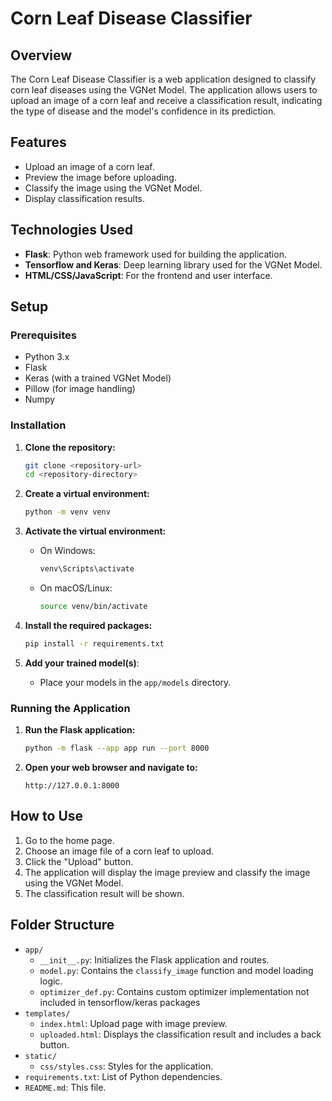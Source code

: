 # Corn Leaf Disease Classifier

## Overview

The Corn Leaf Disease Classifier is a web application designed to classify corn leaf diseases using the VGNet Model. The application allows users to upload an image of a corn leaf and receive a classification result, indicating the type of disease and the model's confidence in its prediction.

## Features

- Upload an image of a corn leaf.
- Preview the image before uploading.
- Classify the image using the VGNet Model.
- Display classification results.

## Technologies Used

- **Flask**: Python web framework used for building the application.
- **Tensorflow and Keras**: Deep learning library used for the VGNet Model.
- **HTML/CSS/JavaScript**: For the frontend and user interface.

## Setup

### Prerequisites

- Python 3.x
- Flask
- Keras (with a trained VGNet Model)
- Pillow (for image handling)
- Numpy


### Installation

1. **Clone the repository:**

    ```bash
    git clone <repository-url>
    cd <repository-directory>
    ```

2. **Create a virtual environment:**

    ```bash
    python -m venv venv
    ```

3. **Activate the virtual environment:**

    - On Windows:

        ```bash
        venv\Scripts\activate
        ```

    - On macOS/Linux:

        ```bash
        source venv/bin/activate
        ```

4. **Install the required packages:**

    ```bash
    pip install -r requirements.txt
    ```

5. **Add your trained model(s)**:
    - Place your models in the `app/models` directory.


### Running the Application

1. **Run the Flask application:**

    ```bash
    python -m flask --app app run --port 8000
    ```

2. **Open your web browser and navigate to:**

    ```
    http://127.0.0.1:8000
    ```


## How to Use

1. Go to the home page.
2. Choose an image file of a corn leaf to upload.
3. Click the "Upload" button.
4. The application will display the image preview and classify the image using the VGNet Model.
5. The classification result will be shown.


## Folder Structure

- `app/`
  - `__init__.py`: Initializes the Flask application and routes.
  - `model.py`: Contains the `classify_image` function and model loading logic.
  - `optimizer_def.py`: Contains custom optimizer implementation not included in tensorflow/keras packages
- `templates/`
  - `index.html`: Upload page with image preview.
  - `uploaded.html`: Displays the classification result and includes a back button.
- `static/`
  - `css/styles.css`: Styles for the application.
- `requirements.txt`: List of Python dependencies.
- `README.md`: This file.
